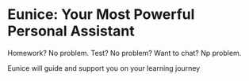 # Eunice: Your Most Powerful Personal Assistant

Homework? No problem. Test? No problem? Want to chat? Np problem.

Eunice will guide and support you on your learning journey 
